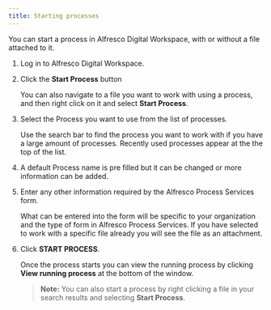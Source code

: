 ```yaml
---
title: Starting processes
---
```

You can start a process in Alfresco Digital Workspace, with or without a file attached to it.

1. Log in to Alfresco Digital Workspace.

2. Click the **Start Process** button

    You can also navigate to a file you want to work with using a process, and then right click on it and select **Start Process**.

3. Select the Process you want to use from the list of processes.

    Use the search bar to find the process you want to work with if you have a large amount of processes. Recently used processes appear at the the top of the list.

4. A default Process name is pre filled but it can be changed or more information can be added.

5. Enter any other information required by the Alfresco Process Services form.

    What can be entered into the form will be specific to your organization and the type of form in Alfresco Process Services. If you have selected to work with a specific file already you will see the file as an attachment.

6. Click **START PROCESS**.

    Once the process starts you can view the running process by clicking **View running process** at the bottom of the window.

   > **Note:** You can also start a process by right clicking a file in your search results and selecting **Start Process**.
